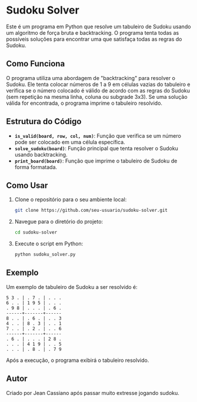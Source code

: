 # Sudoku Solver

Este é um programa em Python que resolve um tabuleiro de Sudoku usando um algoritmo de força bruta e backtracking. O programa tenta todas as possíveis soluções para encontrar uma que satisfaça todas as regras do Sudoku.

## Como Funciona

O programa utiliza uma abordagem de "backtracking" para resolver o Sudoku. Ele tenta colocar números de 1 a 9 em células vazias do tabuleiro e verifica se o número colocado é válido de acordo com as regras do Sudoku (sem repetição na mesma linha, coluna ou subgrade 3x3). Se uma solução válida for encontrada, o programa imprime o tabuleiro resolvido.

## Estrutura do Código

- **`is_valid(board, row, col, num)`**: Função que verifica se um número pode ser colocado em uma célula específica.
- **`solve_sudoku(board)`**: Função principal que tenta resolver o Sudoku usando backtracking.
- **`print_board(board)`**: Função que imprime o tabuleiro de Sudoku de forma formatada.

## Como Usar

1. Clone o repositório para o seu ambiente local:

    ```bash
    git clone https://github.com/seu-usuario/sudoku-solver.git
    ```

2. Navegue para o diretório do projeto:

    ```bash
    cd sudoku-solver
    ```

3. Execute o script em Python:

    ```bash
    python sudoku_solver.py
    ```

## Exemplo

Um exemplo de tabuleiro de Sudoku a ser resolvido é:

```plaintext
5 3 . | . 7 . | . . .
6 . . | 1 9 5 | . . .
. 9 8 | . . . | . 6 .
------+-------+------
8 . . | . 6 . | . . 3
4 . . | 8 . 3 | . . 1
7 . . | . 2 . | . . 6
------+-------+------
. 6 . | . . . | 2 8 .
. . . | 4 1 9 | . . 5
. . . | . 8 . | . 7 9
```

Após a execução, o programa exibirá o tabuleiro resolvido.


## Autor

Criado por Jean Cassiano após passar muito extresse jogando sudoku.